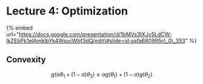 # Lecture 4: Optimization

{% embed url="https://docs.google.com/presentation/d/1bMVs3IXJv5LdCW-lkZEbPk1eIAmklbYk4WsucWbf3dQ/edit\#slide=id.gafa680995c\_0\_353" %}



## Convexity 

$$
g(\alpha\theta_1+(1-\alpha)\theta_2) \leq \alpha g(\theta_1)+(1-\alpha )g(\theta_2)
$$



